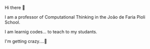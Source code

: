 Hi there 👋

I am a professor of Computational Thinking in the João de Faria Pioli School. 

I am learnig codes... to teach to my studants.

I'm getting crazy....:exploding_head:

<!--
**Arianne-Brao/Arianne-Brao** is a ✨ _special_ ✨ repository because its `README.md` (this file) appears on your GitHub profile.

Here are some ideas to get you started:

- 🔭 I’m currently working on ...
- 🌱 I’m currently learning ...
- 👯 I’m looking to collaborate on ...
- 🤔 I’m looking for help with ...
- 💬 Ask me about ...
- 📫 How to reach me: ...
- 😄 Pronouns: ...
- ⚡ Fun fact: ...
-->
